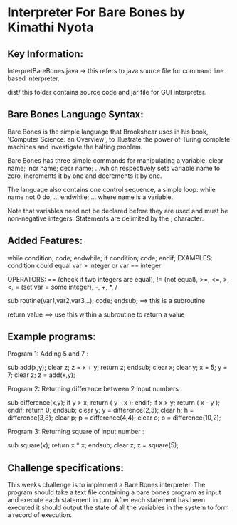 Interpreter For Bare Bones by Kimathi Nyota
========================================

Key Information:
---------------
InterpretBareBones.java -> this refers to java source file for command line based interpreter. 

dist/ this folder contains source code and jar file for GUI interpreter.

Bare Bones Language Syntax:
---------------------------

Bare Bones is the simple language that Brookshear uses in his book, 'Computer Science: an Overview', to illustrate the power of Turing complete machines and investigate the halting problem.

Bare Bones has three simple commands for manipulating a variable: clear name; incr name; decr name; ...which respectively sets variable name to zero, increments it by one and decrements it by one.

The language also contains one control sequence, a simple loop:
while name not 0 do; ... endwhile; ... where name is a variable.

Note that variables need not be declared before they are used and must be non-negative integers. Statements are delimited by the ; character.

Added Features:
-----------------
while condition; code; endwhile;
if condition; code; endif;
EXAMPLES: condition could equal var > integer or var == integer

OPERATORS: == (check if two integers are equal), != (not equal), >=, <=, >, <, = (set var = some integer), -, +, *, /

sub routine(var1,var2,var3,..); code; endsub; ==> this is a subroutine

return value ==> use this within a subroutine to return a value

Example programs:
-----------------
Program 1: Adding 5 and 7 : 

sub add(x,y); clear z; z = x + y; return z; endsub; clear x; clear y; x = 5; y = 7; clear z; z = add(x,y);

Program 2: Returning difference between 2 input numbers : 

sub difference(x,y); if y > x;  return ( y - x ); endif; if x > y;  return ( x - y ); endif;  return 0; endsub; clear y;
y = difference(2,3); clear h; h = difference(3,8); clear p; p = difference(4,4); clear o; o = difference(10,2);

Program 3: Returning square of input number : 

sub square(x); return x * x; endsub; clear z; z = square(5);


Challenge specifications:
-------------------------
This weeks challenge is to implement a Bare Bones interpreter. The program should take a text file containing a bare bones program as input and execute each statement in turn. After each statement has been executed it should output the state of all the variables in the system to form a record of execution.
